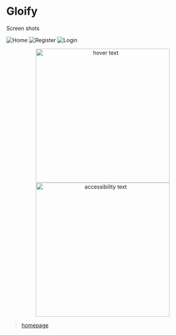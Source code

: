 # Gloify

Screen shots

![Home](http://url/to/img.png)
![Register](https://imgur.com/j0T7Pah)
![Login](https://imgur.com/a/NBGnIS9)

<p align="center">
  <img src="https://imgur.com/j0T7Pah" width="350" title="hover text">
  <img src="https://imgur.com/a/NBGnIS9" width="350" alt="accessibility text">
</p>

<blockquote class="imgur-embed-pub" lang="en" data-id="a/NBGnIS9"  ><a href="//imgur.com/a/NBGnIS9">homepage</a></blockquote><script async src="//s.imgur.com/min/embed.js" charset="utf-8"></script>
